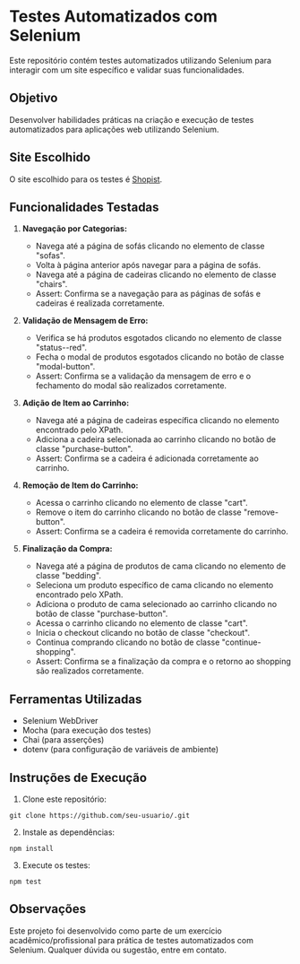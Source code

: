 # Testes Automatizados com Selenium

Este repositório contém testes automatizados utilizando Selenium para interagir com um site específico e validar suas funcionalidades.

## Objetivo

Desenvolver habilidades práticas na criação e execução de testes automatizados para aplicações web utilizando Selenium.

## Site Escolhido

O site escolhido para os testes é [Shopist](https://shopist.io/).

## Funcionalidades Testadas

1. **Navegação por Categorias:**
   - Navega até a página de sofás clicando no elemento de classe "sofas".
   - Volta à página anterior após navegar para a página de sofás.
   - Navega até a página de cadeiras clicando no elemento de classe "chairs".
   - Assert: Confirma se a navegação para as páginas de sofás e cadeiras é realizada corretamente.

2. **Validação de Mensagem de Erro:**
   - Verifica se há produtos esgotados clicando no elemento de classe "status--red".
   - Fecha o modal de produtos esgotados clicando no botão de classe "modal-button".
   - Assert: Confirma se a validação da mensagem de erro e o fechamento do modal são realizados corretamente.

3. **Adição de Item ao Carrinho:**
   - Navega até a página de cadeiras específica clicando no elemento encontrado pelo XPath.
   - Adiciona a cadeira selecionada ao carrinho clicando no botão de classe "purchase-button".
   - Assert: Confirma se a cadeira é adicionada corretamente ao carrinho.

4. **Remoção de Item do Carrinho:**
   - Acessa o carrinho clicando no elemento de classe "cart".
   - Remove o item do carrinho clicando no botão de classe "remove-button".
   - Assert: Confirma se a cadeira é removida corretamente do carrinho.

5. **Finalização da Compra:**
   - Navega até a página de produtos de cama clicando no elemento de classe "bedding".
   - Seleciona um produto específico de cama clicando no elemento encontrado pelo XPath.
   - Adiciona o produto de cama selecionado ao carrinho clicando no botão de classe "purchase-button".
   - Acessa o carrinho clicando no elemento de classe "cart".
   - Inicia o checkout clicando no botão de classe "checkout".
   - Continua comprando clicando no botão de classe "continue-shopping".
   - Assert: Confirma se a finalização da compra e o retorno ao shopping são realizados corretamente.

## Ferramentas Utilizadas

- Selenium WebDriver
- Mocha (para execução dos testes)
- Chai (para asserções)
- dotenv (para configuração de variáveis de ambiente)

## Instruções de Execução

1. Clone este repositório: 
```
git clone https://github.com/seu-usuario/.git
```
2. Instale as dependências:
```
npm install
```
3. Execute os testes:
```
npm test
```

## Observações

Este projeto foi desenvolvido como parte de um exercício acadêmico/profissional para prática de testes automatizados com Selenium. Qualquer dúvida ou sugestão, entre em contato.
